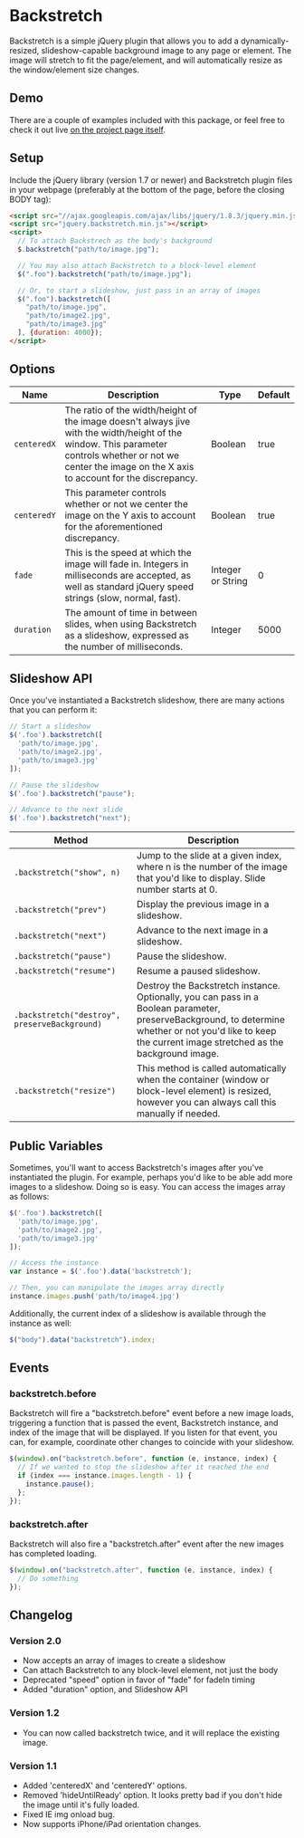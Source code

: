 # Backstretch

Backstretch is a simple jQuery plugin that allows you to add a dynamically-resized, slideshow-capable background image to any page or element. The image will stretch to fit the page/element, and will automatically resize as the window/element size changes.
## Demo

There are a couple of examples included with this package, or feel free to check it out live [on the project page itself](http://srobbin.com/jquery-plugins/backstretch/).

## Setup

Include the jQuery library (version 1.7 or newer) and Backstretch plugin files in your webpage (preferably at the bottom of the page, before the closing BODY tag):

```html
<script src="//ajax.googleapis.com/ajax/libs/jquery/1.8.3/jquery.min.js"></script>
<script src="jquery.backstretch.min.js"></script>
<script>
  // To attach Backstrech as the body's background
  $.backstretch("path/to/image.jpg");

  // You may also attach Backstretch to a block-level element
  $(".foo").backstretch("path/to/image.jpg");

  // Or, to start a slideshow, just pass in an array of images
  $(".foo").backstretch([
    "path/to/image.jpg",
    "path/to/image2.jpg",
    "path/to/image3.jpg"    
  ], {duration: 4000});
</script>
```

## Options

| Name | Description | Type | Default |
|------|-------------|------|---------|
| `centeredX` | The ratio of the width/height of the image doesn't always jive with the width/height of the window. This parameter controls whether or not we center the image on the X axis to account for the discrepancy. | Boolean | true |
| `centeredY` | This parameter controls whether or not we center the image on the Y axis to account for the aforementioned discrepancy. | Boolean | true |
| `fade` | This is the speed at which the image will fade in. Integers in milliseconds are accepted, as well as standard jQuery speed strings (slow, normal, fast). | Integer or String | 0 |
| `duration` | The amount of time in between slides, when using Backstretch as a slideshow, expressed as the number of milliseconds. | Integer | 5000 |

## Slideshow API

Once you've instantiated a Backstretch slideshow, there are many actions that you can perform it:

```javascript
// Start a slideshow
$('.foo').backstretch([
  'path/to/image.jpg',
  'path/to/image2.jpg',
  'path/to/image3.jpg'
]);

// Pause the slideshow
$('.foo').backstretch("pause");

// Advance to the next slide
$('.foo').backstretch("next");
```

| Method | Description |
|------|-------------|
| `.backstretch("show", n)` | Jump to the slide at a given index, where n is the number of the image that you'd like to display. Slide number starts at 0. |
| `.backstretch("prev")` | Display the previous image in a slideshow. |
| `.backstretch("next")` | Advance to the next image in a slideshow. |
| `.backstretch("pause")` | Pause the slideshow. |
| `.backstretch("resume")` | Resume a paused slideshow. |
| `.backstretch("destroy", preserveBackground)` | Destroy the Backstretch instance. Optionally, you can pass in a Boolean parameter, preserveBackground, to determine whether or not you'd like to keep the current image stretched as the background image. |
| `.backstretch("resize")` | This method is called automatically when the container (window or block-level element) is resized, however you can always call this manually if needed. |

## Public Variables

Sometimes, you'll want to access Backstretch's images after you've instantiated the plugin. For example, perhaps you'd like to be able add more images to a slideshow. Doing so is easy. You can access the images array as follows:

```javascript
$('.foo').backstretch([
  'path/to/image.jpg',
  'path/to/image2.jpg',
  'path/to/image3.jpg'
]);

// Access the instance
var instance = $('.foo').data('backstretch');

// Then, you can manipulate the images array directly
instance.images.push('path/to/image4.jpg')
```

Additionally, the current index of a slideshow is available through the instance as well:

```javascript
$("body").data("backstretch").index;
```

## Events

### backstretch.before

Backstretch will fire a "backstretch.before" event before a new image loads, triggering a function that is passed the event, Backstretch instance, and index of the image that will be displayed. If you listen for that event, you can, for example, coordinate other changes to coincide with your slideshow.

```javascript
$(window).on("backstretch.before", function (e, instance, index) {
  // If we wanted to stop the slideshow after it reached the end
  if (index === instance.images.length - 1) {
    instance.pause();
  };
});
```

### backstretch.after

Backstretch will also fire a "backstretch.after" event after the new images has completed loading.

```javascript
$(window).on("backstretch.after", function (e, instance, index) {
  // Do something
});
```

## Changelog

### Version 2.0

* Now accepts an array of images to create a slideshow
* Can attach Backstretch to any block-level element, not just the body
* Deprecated "speed" option in favor of "fade" for fadeIn timing
* Added "duration" option, and Slideshow API

### Version 1.2

* You can now called backstretch twice, and it will replace the existing image.

### Version 1.1

* Added 'centeredX' and 'centeredY' options.
* Removed 'hideUntilReady' option. It looks pretty bad if you don't hide the image until it's fully loaded.
* Fixed IE img onload bug.
* Now supports iPhone/iPad orientation changes.
